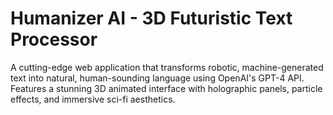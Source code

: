 # Humanizer AI - 3D Futuristic Text Processor

A cutting-edge web application that transforms robotic, machine-generated text into natural, human-sounding language using OpenAI's GPT-4 API. Features a stunning 3D animated interface with holographic panels, particle effects, and immersive sci-fi aesthetics.

  
